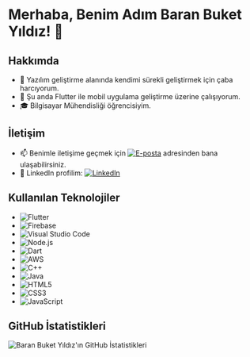 # Merhaba, Benim Adım Baran Buket Yıldız! 👋

## Hakkımda
- 🌱 Yazılım geliştirme alanında kendimi sürekli geliştirmek için çaba harcıyorum.
- 💼 Şu anda Flutter ile mobil uygulama geliştirme üzerine çalışıyorum.
- 🎓 Bilgisayar Mühendisliği öğrencisiyim.


## İletişim
- 📫 Benimle iletişime geçmek için [![E-posta](https://img.shields.io/badge/-Gmail-red?style=flat-square&logo=Gmail&logoColor=white)](mailto:baranbuket12@gmail.com) adresinden bana ulaşabilirsiniz.
- 💼 LinkedIn profilim: [![LinkedIn](https://img.shields.io/badge/-LinkedIn-blue?style=flat-square&logo=LinkedIn&logoColor=white)](https://www.linkedin.com/in/baran-buket-yıldız-19a1a2202)


## Kullanılan Teknolojiler

- ![Flutter](https://img.shields.io/badge/-Flutter-02569B?style=flat-square&logo=Flutter&logoColor=white)
- ![Firebase](https://img.shields.io/badge/-Firebase-FFCA28?style=flat-square&logo=Firebase&logoColor=black)
- ![Visual Studio Code](https://img.shields.io/badge/-Visual%20Studio%20Code-007ACC?style=flat-square&logo=Visual%20Studio%20Code&logoColor=white)
- ![Node.js](https://img.shields.io/badge/-Node.js-339933?style=flat-square&logo=Node.js&logoColor=white)
- ![Dart](https://img.shields.io/badge/-Dart-0175C2?style=flat-square&logo=Dart&logoColor=white)
- ![AWS](https://img.shields.io/badge/-AWS-232F3E?style=flat-square&logo=Amazon%20AWS&logoColor=white)
- ![C++](https://img.shields.io/badge/-C++-00599C?style=flat-square&logo=C%2B%2B&logoColor=white)
- ![Java](https://img.shields.io/badge/-Java-007396?style=flat-square&logo=Java&logoColor=white)
- ![HTML5](https://img.shields.io/badge/-HTML5-E34F26?style=flat-square&logo=HTML5&logoColor=white)
- ![CSS3](https://img.shields.io/badge/-CSS3-1572B6?style=flat-square&logo=CSS3&logoColor=white)
- ![JavaScript](https://img.shields.io/badge/-JavaScript-F7DF1E?style=flat-square&logo=JavaScript&logoColor=black)



## GitHub İstatistikleri
![Baran Buket Yıldız'ın GitHub İstatistikleri](https://github-readme-stats.vercel.app/api?username=BaranBuketYildiz&show_icons=true)

